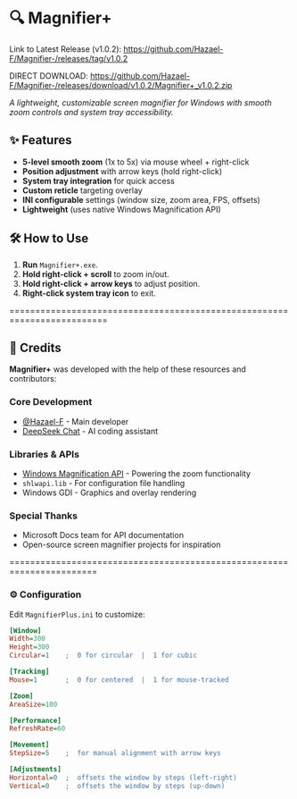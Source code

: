 # 🔍 Magnifier+ 

Link to Latest Release (v1.0.2): https://github.com/Hazael-F/Magnifier-/releases/tag/v1.0.2

DIRECT DOWNLOAD: https://github.com/Hazael-F/Magnifier-/releases/download/v1.0.2/Magnifier+_v1.0.2.zip

*A lightweight, customizable screen magnifier for Windows with smooth zoom controls and system tray accessibility.*

## ✨ Features
- **5-level smooth zoom** (1x to 5x) via mouse wheel + right-click
- **Position adjustment** with arrow keys (hold right-click)
- **System tray integration** for quick access
- **Custom reticle** targeting overlay
- **INI configurable** settings (window size, zoom area, FPS, offsets)
- **Lightweight** (uses native Windows Magnification API)

## 🛠️ How to Use
1. **Run** `Magnifier+.exe`.
2. **Hold right-click + scroll** to zoom in/out.
3. **Hold right-click + arrow keys** to adjust position.
4. **Right-click system tray icon** to exit.

=========================================================================

## 🙏 Credits

**Magnifier+** was developed with the help of these resources and contributors:

### Core Development
- [@Hazael-F](https://github.com/Hazael-F) - Main developer
- [DeepSeek Chat](https://deepseek.com) - AI coding assistant

### Libraries & APIs
- [Windows Magnification API](https://learn.microsoft.com/en-us/windows/win32/api/_magapi/) - Powering the zoom functionality
- `shlwapi.lib` - For configuration file handling
- Windows GDI - Graphics and overlay rendering

### Special Thanks
- Microsoft Docs team for API documentation
- Open-source screen magnifier projects for inspiration

=======================================================================

### ⚙️ Configuration
Edit `MagnifierPlus.ini` to customize:
```ini
[Window]
Width=300
Height=300
Circular=1    ;  0 for circular  |  1 for cubic

[Tracking]
Mouse=1       ;  0 for centered  |  1 for mouse-tracked

[Zoom]
AreaSize=100

[Performance]
RefreshRate=60

[Movement]
StepSize=5    ;  for manual alignment with arrow keys

[Adjustments]
Horizontal=0  ;  offsets the window by steps (left-right)
Vertical=0    ;  offsets the window by steps (up-down)
